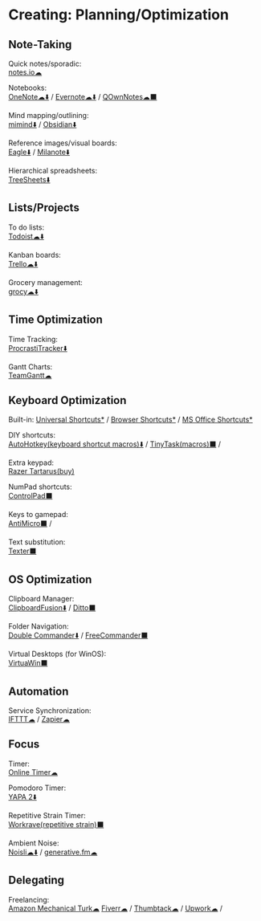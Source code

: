 # Creating: Planning/Optimization

## Note-Taking

Quick notes/sporadic:  
	[notes.io☁](http://notes.io/)

Notebooks:  
	[OneNote️☁⬇️](https://www.onenote.com/) / 
	[Evernote☁⬇️](https://evernote.com/) / 
	[QOwnNotes☁⬛](https://www.qownnotes.org/)

Mind mapping/outlining:  
	[mimind⬇️](https://mimind.cryptobees.com/) / 
	[Obsidian⬇️](https://obsidian.md/)

Reference images/visual boards:  
    [Eagle⬇️](https://en.eagle.cool/) / 
    [Milanote⬇️](https://milanote.com/)

Hierarchical spreadsheets:  
	[TreeSheets⬇️](http://strlen.com/treesheets/)

## Lists/Projects

To do lists:  
	[Todoist☁⬇️](https://todoist.com/)

Kanban boards:  
	[Trello☁⬇️](https://trello.com/)

Grocery management:  
	[grocy☁⬇️](https://grocy.info/)

## Time Optimization

Time Tracking:  
	[ProcrastiTracker⬇️](http://strlen.com/procrastitracker/)

Gantt Charts:  
	[TeamGantt☁](https://www.teamgantt.com/)

## Keyboard Optimization

Built-in:
	[Universal Shortcuts*](https://stucky.tech/toolbox/u) / 
	[Browser Shortcuts*](https://stucky.tech/toolbox/b) / 
	[MS Office Shortcuts*](https://stucky.tech/toolbox/o)

DIY shortcuts:  
	[AutoHotkey(keyboard shortcut macros)⬇️](https://www.autohotkey.com/) / 
	[TinyTask(macros)⬛](https://www.tinytask.net/) / 

Extra keypad:  
    [Razer Tartarus(buy)](https://www.razer.com/gaming-keypads/razer-tartarus-v2/RZ07-02270100-R3M1)

NumPad shortcuts:  
	[ControlPad⬛](https://sector-seven.com/software/controlpad)

Keys to gamepad:  
	[AntiMicro⬛](https://github.com/AntiMicro/antimicro) / 

Text substitution:  
	[Texter⬛](https://texter.en.softonic.com/)

## OS Optimization

Clipboard Manager:  
    [ClipboardFusion⬇️](https://www.clipboardfusion.com/) / 
    [Ditto⬛](https://ditto-cp.sourceforge.io/)

Folder Navigation:  
	[Double Commander⬇️](https://doublecmd.sourceforge.io/) / 
	[FreeCommander⬛](https://freecommander.com/en/summary/)

Virtual Desktops (for WinOS):  
	[VirtuaWin⬛](https://virtuawin.sourceforge.io/)

## Automation

Service Synchronization:  
	[IFTTT☁](https://ifttt.com) / 
	[Zapier☁](https://zapier.com/)

## Focus

Timer:  
	[Online Timer☁](http://www.timer-tab.com/)

Pomodoro Timer:  
	[YAPA 2⬇️](https://github.com/YetAnotherPomodoroApp/YAPA-2)

Repetitive Strain Timer:  
	[Workrave(repetitive strain)⬛](http://www.workrave.org/)

Ambient Noise:  
	[Noisli☁⬇️](https://www.noisli.com/) / 
	[generative.fm☁](https://generative.fm/)

## Delegating

Freelancing:  
	[Amazon Mechanical Turk☁](https://www.mturk.com/)
	[Fiverr☁](https://www.fiverr.com/) / 
	[Thumbtack☁](https://www.thumbtack.com/) / 
	[Upwork☁](https://www.upwork.com/) / 

